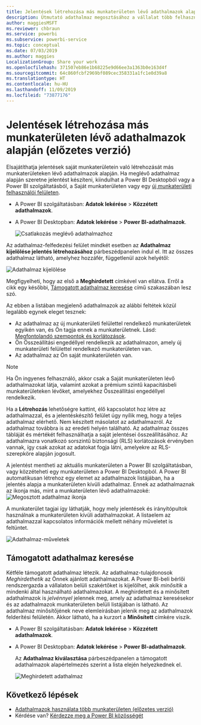 ```yaml
---
title: Jelentések létrehozása más munkaterületen lévő adathalmazok alapján (előzetes verzió) – Power BI
description: Útmutató adathalmaz megosztásához a vállalat több felhasználójával. Így mind jelentéseket készíthetnek az Ön adathalmaza alapján a saját munkaterületükön.
author: maggiesMSFT
ms.reviewer: chbraun
ms.service: powerbi
ms.subservice: powerbi-service
ms.topic: conceptual
ms.date: 07/03/2019
ms.author: maggies
LocalizationGroup: Share your work
ms.openlocfilehash: 371507eb86e1b68225e9d66ee3a1363b0e163d4f
ms.sourcegitcommit: 64c860fcbf2969bf089cec358331a1fc1e0d39a8
ms.translationtype: HT
ms.contentlocale: hu-HU
ms.lasthandoff: 11/09/2019
ms.locfileid: "73877176"
---
```

# <a name="create-reports-based-on-datasets-from-different-workspaces-preview"></a>Jelentések létrehozása más munkaterületen lévő adathalmazok alapján (előzetes verzió)

Elsajátíthatja jelentések saját munkaterületein való létrehozását más munkaterületeken lévő adathalmazok alapján. Ha meglévő adathalmaz alapján szeretne jelentést készíteni, kiindulhat a Power BI Desktopból vagy a Power BI szolgáltatásból, a Saját munkaterületen vagy egy [új munkaterületi felhasználói felületen](service-create-the-new-workspaces.md).

- A Power BI szolgáltatásban: **Adatok lekérése** > **Közzétett adathalmazok**.
- A Power BI Desktopban: **Adatok lekérése** > **Power BI-adathalmazok**.

    ![Csatlakozás meglévő adathalmazhoz](media/service-datasets-across-workspaces/power-bi-connect-dataset-pk.png)
   
Az adathalmaz-felfedezési felület mindkét esetben az **Adathalmaz kijelölése jelentés létrehozásához** párbeszédpanelen indul el. Itt az összes adathalmaz látható, amelyhez hozzáfér, függetlenül azok helyétől:

![Adathalmaz kijelölése](media/service-datasets-across-workspaces/power-bi-select-dataset.png)

Megfigyelheti, hogy az első a **Meghirdetett** címkével van ellátva. Erről a cikk egy későbbi, [Támogatott adathalmaz keresése](#find-an-endorsed-dataset) című szakaszában lesz szó.

Az ebben a listában megjelenő adathalmazok az alábbi feltétek közül legalább egynek eleget tesznek:

- Az adathalmaz az új munkaterületi felülettel rendelkező munkaterületek egyikén van, és Ön tagja ennek a munkaterületnek. Lásd: [Megfontolandó szempontok és korlátozások](service-datasets-across-workspaces.md#considerations-and-limitations).
- Ön Összeállítási engedéllyel rendelkezik az adathalmazon, amely új munkaterületi felülettel rendelkező munkaterületen van.
- Az adathalmaz az Ön saját munkaterületén van.

> [!NOTE]
> Ha Ön ingyenes felhasználó, akkor csak a Saját munkaterületen lévő adathalmazokat látja, valamint azokat a prémium szintű kapacitásbeli munkaterületeken lévőket, amelyekhez Összeállítási engedéllyel rendelkezik.

Ha a **Létrehozás** lehetőségre kattint, élő kapcsolatot hoz létre az adathalmazzal, és a jelentéskészítő felület úgy nyílik meg, hogy a teljes adathalmaz elérhető. Nem készített másolatot az adathalmazról. Az adathalmaz továbbra is az eredeti helyén található. Az adathalmaz összes tábláját és mértékét felhasználhatja a saját jelentései összeállításához. Az adathalmazra vonatkozó sorszintű biztonsági (RLS) korlátozások érvényben vannak, így csak azokat az adatokat fogja látni, amelyekre az RLS-szerepköre alapján jogosult.

A jelentést mentheti az aktuális munkaterületen a Power BI szolgáltatásban, vagy közzéteheti egy munkaterületen a Power BI Desktopból. A Power BI automatikusan létrehoz egy elemet az adathalmazok listájában, ha a jelentés alapja a munkaterületen kívüli adathalmaz. Ennek az adathalmaznak az ikonja más, mint a munkaterületen lévő adathalmazoké: ![Megosztott adathalmaz ikonja](media/service-datasets-discover-across-workspaces/power-bi-shared-dataset-icon.png)

A munkaterület tagjai így láthatják, hogy mely jelentések és irányítópultok használnak a munkaterületen kívüli adathalmazokat. A listaelem az adathalmazzal kapcsolatos információk mellett néhány műveletet is feltüntet.

![Adathalmaz-műveletek](media/service-datasets-across-workspaces/power-bi-dataset-actions.png)

## <a name="find-an-endorsed-dataset"></a>Támogatott adathalmaz keresése

Kétféle támogatott adathalmaz létezik. Az adathalmaz-tulajdonosok *Meghirdethetik* az Önnek ajánlott adathalmazokat. A Power BI-beli bérlői rendszergazda a vállalaton belüli szakértőket is kijelölhet, akik *minősítik* a mindenki által használható adathalmazokat. A meghirdetett és a minősített adathalmazok is *jelvénnyel* jelennek meg, amely az adathalmaz keresésekor és az adathalmazok munkaterületen belüli listájában is látható. Az adathalmaz minősítőjének neve elemleírásban jelenik meg az adathalmazok felderítési felületén. Akkor látható, ha a kurzort a **Minősített** címkére viszik.

- A Power BI szolgáltatásban: **Adatok lekérése** > **Közzétett adathalmazok**.
- A Power BI Desktopban: **Adatok lekérése** > **Power BI-adathalmazok**.

    Az **Adathalmaz kiválasztása** párbeszédpanelen a támogatott adathalmazok alapértelmezés szerint a lista elején helyezkednek el. 

    ![Meghirdetett adathalmaz](media/service-datasets-certify-promote/power-bi-dataset-promoted.png)

## <a name="next-steps"></a>Következő lépések

- [Adathalmazok használata több munkaterületen (előzetes verzió)](service-datasets-across-workspaces.md)
- Kérdése van? [Kérdezze meg a Power BI közösségét](https://community.powerbi.com/)
